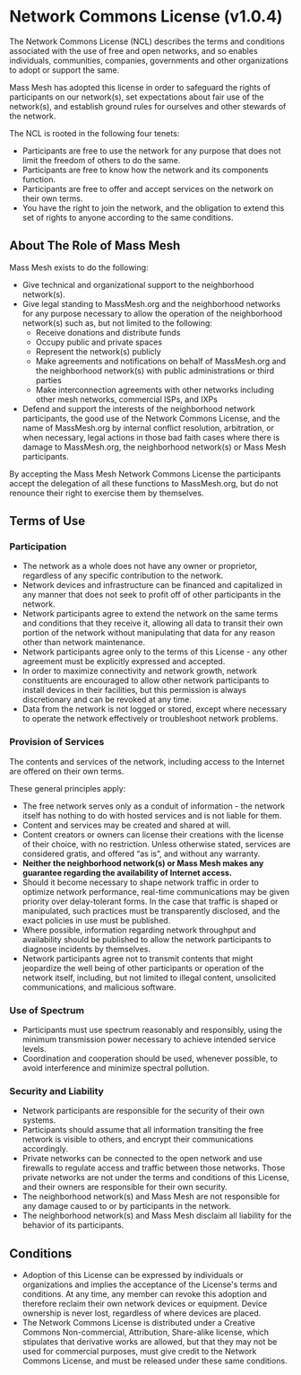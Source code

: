 # Network Commons License (v1.0.4)

The Network Commons License (NCL) describes the terms and conditions associated with the use of free and
open networks, and so enables individuals, communities, companies, governments and other organizations to
adopt or support the same. 

Mass Mesh has adopted this license in order to safeguard the rights of participants on our network(s), set expectations about fair use of the network(s), and establish ground rules for ourselves and other stewards of the network.

The NCL is rooted in the following four tenets:
- Participants are free to use the network for any purpose that does not limit the freedom of others
to do the same.
- Participants are free to know how the network and its components function.
- Participants are free to offer and accept services on the network on their own terms.
- You have the right to join the network, and the obligation to extend this set of rights to anyone according to the same conditions.

## About The Role of Mass Mesh
Mass Mesh exists to do the following:
- Give technical and organizational support to the neighborhood network(s).
- Give legal standing to MassMesh.org and the neighborhood networks for any purpose necessary to allow the operation of the neighborhood network(s) such as, but not limited to the following:
	- Receive donations and distribute funds
	- Occupy public and private spaces
	- Represent the network(s) publicly
	- Make agreements and notifications on behalf of MassMesh.org and the neighborhood network(s) with public administrations or third parties
	- Make interconnection agreements with other networks including other mesh networks, commercial ISPs, and IXPs
- Defend and support the interests of the neighborhood network participants, the good use of the Network Commons License, and the name of MassMesh.org by internal conflict resolution, arbitration, or when necessary, legal actions in those bad faith cases where there is damage to MassMesh.org, the neighborhood network(s) or Mass Mesh participants.

By accepting the Mass Mesh Network Commons License the participants accept the delegation of all these functions to MassMesh.org, but do not renounce their right to exercise them by themselves.

## Terms of Use

### Participation
- The network as a whole does not have any owner or proprietor, regardless of any specific
contribution to the network.
- Network devices and infrastructure can be financed and capitalized in any manner that does not
seek to profit off of other participants in the network.
- Network participants agree to extend the network on the same terms and conditions that they
receive it, allowing all data to transit their own portion of the network without manipulating that
data for any reason other than network maintenance.
- Network participants agree only to the terms of this License - any other agreement must be
explicitly expressed and accepted.
- In order to maximize connectivity and network growth, network constituents are encouraged to
allow other network participants to install devices in their facilities, but this permission is always
discretionary and can be revoked at any time.
- Data from the network is not logged or stored, except where necessary to operate the network effectively or troubleshoot network problems.

### Provision of Services
The contents and services of the network, including access to the Internet are offered on their own terms.

These general principles apply:
- The free network serves only as a conduit of information - the network itself has nothing to do with
hosted services and is not liable for them.
- Content and services may be created and shared at will.
- Content creators or owners can license their creations with the license of their choice, with no
restriction. Unless otherwise stated, services are considered gratis, and offered “as is”, and
without any warranty.
- **Neither the neighborhood network(s) or Mass Mesh makes any guarantee regarding the availability of Internet access.**
- Should it become necessary to shape network traffic in order to optimize network performance,
real-time communications may be given priority over delay-tolerant forms. In the case that traffic is
shaped or manipulated, such practices must be transparently disclosed, and the exact policies in
use must be published.
- Where possible, information regarding network throughput and availability should be published to
allow the network participants to diagnose incidents by themselves.
- Network participants agree not to transmit contents that might jeopardize the well being of other
participants or operation of the network itself, including, but not limited to illegal content,
unsolicited communications, and malicious software.

### Use of Spectrum
- Participants must use spectrum reasonably and responsibly, using the minimum transmission
power necessary to achieve intended service levels.
- Coordination and cooperation should be used, whenever possible, to avoid interference and
minimize spectral pollution.

### Security and Liability
- Network participants are responsible for the security of their own systems.
- Participants should assume that all information transiting the free network is visible to others, and
encrypt their communications accordingly.
- Private networks can be connected to the open network and use firewalls to regulate access and
traffic between those networks. Those private networks are not under the terms and conditions of
this License, and their owners are responsible for their own security.
- The neighborhood network(s) and Mass Mesh are not responsible for any damage caused to or by participants in the network.
- The neighborhood network(s) and Mass Mesh disclaim all liability for the behavior of its participants.

## Conditions
- Adoption of this License can be expressed by individuals or organizations and implies the
acceptance of the License's terms and conditions. At any time, any member can revoke this
adoption and therefore reclaim their own network devices or equipment. Device ownership is
never lost, regardless of where devices are placed.
- The Network Commons License is distributed under a Creative Commons Non-commercial,
Attribution, Share-alike license, which stipulates that derivative works are allowed, but that they
may not be used for commercial purposes, must give credit to the Network Commons License,
and must be released under these same conditions.
